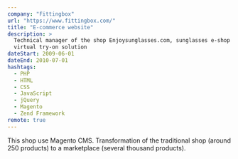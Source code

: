```yaml
---
company: "Fittingbox"
url: "https://www.fittingbox.com/"
title: "E-commerce website"
description: >
  Technical manager of the shop Enjoysunglasses.com, sunglasses e-shop with a
  virtual try-on solution
dateStart: 2009-06-01
dateEnd: 2010-07-01
hashtags:
  - PHP
  - HTML
  - CSS
  - JavaScript
  - jQuery
  - Magento
  - Zend Framework
remote: true
---
```


This shop use Magento CMS. Transformation of the traditional shop (around 250
products) to a marketplace (several thousand products).
